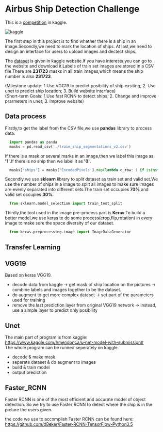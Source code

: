 Airbus Ship Detection Challenge
=

This is a [competition](https://www.kaggle.com/c/airbus-ship-detection) in kaggle.

![kaggle](https://storage.googleapis.com/kaggle-media/competitions/Airbus/ships.jpg)

The first step in this project is to find whether there is a ship in an image.Secondly,we need to mark the location of ships.
At last,we need to design an interface for users to upload images and dectect ships.

The [dataset](https://www.kaggle.com/c/airbus-ship-detection/data) is given in kaggle website.If you have interests,you can go to the website and download it.Labels of train set images are stored in a CSV file.There are **231723** masks in all train images,which means the ship number is also **231723**.

(Milestone update: 1.Use VGG19 to predict posibility of ship exsiting; 2. Use unet to predict ship location; 3. Build website interface)<br>
(Short-term Goals: 1.Use fast RCNN to detect ships; 2. Change and improve prarmeters in unet; 3. Improve website)

Data process
-
Firstly,to get the label from the CSV file,we use **pandas** library to process data.
```python
  import pandas as panda
  masks = pd.read_csv('./train_ship_segmentations_v2.csv')
```

If there is a mask or several marks in an image,then we label this image as **'1'**.If there is no ship then we label it 
as **'0'**.

```python
  masks['ships'] = masks['EncodedPixels'].map(lambda c_row: 1 if isinstance(c_row, str) else 0)
```

Secondly,we use **sklearn** library to split dataset as train set and valid set.We use the number of ships in a image to split all images to make sure images are evenly separated into different sets.The train set occupies **70%** and valid set occupies **30%**.
```python
  from sklearn.model_selection import train_test_split
```

Thirdly,the tool used in the image pre-process part is **Keras**.To build a better model,we use keras to do some process(crop,flip,rotation) in every image to make sure the space diversity of our dataset.
```python
  from keras.preprocessing.image import ImageDataGenerator
```

Transfer Learning
-

VGG19
-
Based on keras VGG19.<br>
* decode data from kaggle -> get mask of ship location on the pictures -> combine labels and images together to be the dataset.<br>
* do augment to get more complex dataset -> set part of the parameters used for training<br>
* remove the last prediction layer from original VGG19 network -> instead, use a simple layer to predict only posibility

Unet
-
The main part of program is from kaggle: https://www.kaggle.com/hmendonca/u-net-model-with-submission# <br>
The whole program can be runned seperately on kaggle.<br>
* decode & make mask
* seperate dataset & do augment to images
* build & train model
* output prediction

Faster_RCNN
-
Faster RCNN is one of the most efficient and accurate model of object detection. So we try to use Faster RCNN to detect where the ship is in the picture the users given.

the code we use to accomplish Faster RCNN can be found here:
https://github.com/dBeker/Faster-RCNN-TensorFlow-Python3.5
